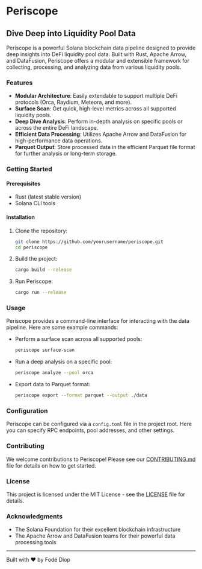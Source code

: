 # Periscope

## Dive Deep into Liquidity Pool Data

Periscope is a powerful Solana blockchain data pipeline designed to provide deep insights into DeFi liquidity pool data. Built with Rust, Apache Arrow, and DataFusion, Periscope offers a modular and extensible framework for collecting, processing, and analyzing data from various liquidity pools.

### Features

- **Modular Architecture**: Easily extendable to support multiple DeFi protocols (Orca, Raydium, Meteora, and more).
- **Surface Scan**: Get quick, high-level metrics across all supported liquidity pools.
- **Deep Dive Analysis**: Perform in-depth analysis on specific pools or across the entire DeFi landscape.
- **Efficient Data Processing**: Utilizes Apache Arrow and DataFusion for high-performance data operations.
- **Parquet Output**: Store processed data in the efficient Parquet file format for further analysis or long-term storage.

### Getting Started

#### Prerequisites

- Rust (latest stable version)
- Solana CLI tools

#### Installation

1. Clone the repository:

   ```sh
   git clone https://github.com/yourusername/periscope.git
   cd periscope
   ```

2. Build the project:

   ```sh
   cargo build --release
   ```

3. Run Periscope:
   ```sh
   cargo run --release
   ```

### Usage

Periscope provides a command-line interface for interacting with the data pipeline. Here are some example commands:

- Perform a surface scan across all supported pools:

  ```sh
  periscope surface-scan
  ```

- Run a deep analysis on a specific pool:

  ```sh
  periscope analyze --pool orca
  ```

- Export data to Parquet format:
  ```sh
  periscope export --format parquet --output ./data
  ```

### Configuration

Periscope can be configured via a `config.toml` file in the project root. Here you can specify RPC endpoints, pool addresses, and other settings.

### Contributing

We welcome contributions to Periscope! Please see our [CONTRIBUTING.md](CONTRIBUTING.md) file for details on how to get started.

### License

This project is licensed under the MIT License - see the [LICENSE](LICENSE) file for details.

### Acknowledgments

- The Solana Foundation for their excellent blockchain infrastructure
- The Apache Arrow and DataFusion teams for their powerful data processing tools

---

Built with ❤️ by Fodé Diop
